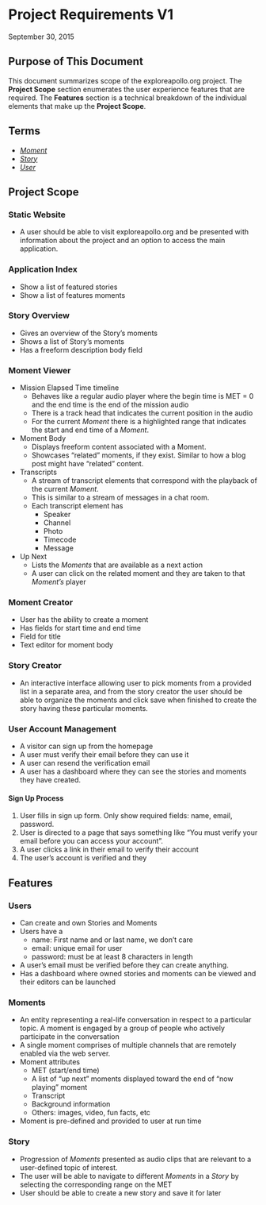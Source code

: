 # Project Requirements V1
September 30, 2015

## Purpose of This Document
This document summarizes scope of the exploreapollo.org project. The **Project Scope** section enumerates the user experience features that are required. The **Features** section is a technical breakdown of the individual elements that make up the **Project Scope**.

## Terms
* [*Moment*](#moments)
* [*Story*](#story)
* [*User*](#users)

## Project Scope
### Static Website
* A user should be able to visit exploreapollo.org and be presented with information about the project and an option to access the main application.

### Application Index
* Show a list of featured stories
* Show a list of features moments

### Story Overview
* Gives an overview of the Story’s moments
* Shows a list of Story’s moments
* Has a freeform description body field

### Moment Viewer
* Mission Elapsed Time timeline
  * Behaves like a regular audio player where the begin time is MET = 0 and the end time is the end of the mission audio
  * There is a track head that indicates the current position in the audio
  * For the current *Moment* there is a highlighted range that indicates the start and end time of a *Moment*.
* Moment Body
  * Displays freeform content associated with a Moment.
  * Showcases “related” moments, if they exist. Similar to how a blog post might have “related” content.
* Transcripts
  * A stream of transcript elements that correspond with the playback of the current *Moment*.
  * This is similar to a stream of messages in a chat room.
  * Each transcript element has
    * Speaker
    * Channel
    * Photo
    * Timecode
    * Message
* Up Next
  *  Lists the *Moments* that are available as a next action
  * A user can click on the related moment and they are taken to that *Moment’s* player

### Moment Creator
* User has the ability to create a moment
* Has fields for start time and end time
* Field for title
* Text editor for moment body

### Story Creator
* An interactive interface allowing user to pick moments from a provided list in a separate area, and from the story creator the user should be able to organize the moments and click save when finished to create the story having these particular moments.

### User Account Management
* A visitor can sign up from the homepage
* A user must verify their email before they can use it
* A user can resend the verification email
* A user has a dashboard where they can see the stories and moments they have created.

#### Sign Up Process
1.  User fills in sign up form. Only show required fields: name, email, password.
2.  User is directed to a page that says something like “You must verify your email before you can access your account”.
3.  A user clicks a link in their email to verify their account
4.  The user’s account is verified and they

## Features

### Users
* Can create and own Stories and Moments
* Users have a
  * name: First name and or last name, we don’t care
  * email: unique email for user
  * password: must be at least 8 characters in length
* A user’s email must be verified before they can create anything.
* Has a dashboard where owned stories and moments can be viewed and their editors can be launched

### Moments
* An entity representing a real-life conversation in respect to a particular topic. A moment is engaged by a group of people who actively participate in the conversation
* A single moment comprises of multiple channels that are remotely enabled via the web server.
* Moment attributes
  * MET (start/end time)
  * A list of “up next” moments displayed toward the end of “now playing” moment
  * Transcript
  * Background information
  * Others: images, video, fun facts, etc
* Moment is pre-defined and provided to user at run time

### Story
*  Progression of *Moments* presented as audio clips that are relevant to a user-defined topic of interest.
* The user will be able to navigate to different *Moments* in a *Story* by selecting the corresponding range on the MET
* User should be able to create a new story and save it for later
